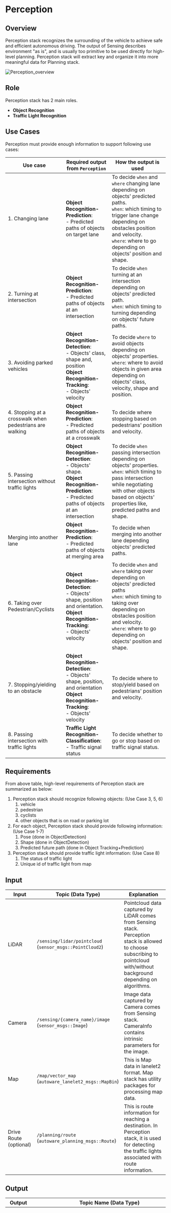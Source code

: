 # Perception

## Overview

Perception stack recognizes the surrounding of the vehicle to achieve safe and efficient autonomous driving. The output of Sensing describes environment "as is", and is usually too primitive to be used directly for high-level planning. Perception stack will extract key and organize it into more meaningful data for Planning stack.

![Perception_overview](image/PerceptionOverview.svg)

## Role

Perception stack has 2 main roles.

- **Object Recognition**
- **Traffic Light Recognition**

## Use Cases

Perception must provide enough information to support following use cases:

| Use case                                                | Required output from `Perception`                                                                                                                   | How the output is used                                                                                                                                                                                                                              |
| ------------------------------------------------------- | --------------------------------------------------------------------------------------------------------------------------------------------------- | --------------------------------------------------------------------------------------------------------------------------------------------------------------------------------------------------------------------------------------------------- |
| 1. Changing lane                                        | **Object Recognition-Prediction**:<br>- Predicted paths of objects on target lane                                                                   | To decide `when` and `where` changing lane depending on objects' predicted paths. <br>`when`: which timing to trigger lane change depending on obstacles position and velocity. <br> `where`: where to go depending on objects' position and shape. |
| 2. Turning at intersection                              | **Object Recognition- Prediction**:<br>- Predicted paths of objects at an intersection                                                              | To decide `when` turning at an intersection depending on objects' predicted path. <br>`when`: which timing to turning depending on objects' future paths.                                                                                           |
| 3. Avoiding parked vehicles                             | **Object Recognition- Detection**:<br>- Objects' class, shape and, position <br> **Object Recognition- Tracking**:<br>- Objects' velocity           | To decide `where` to avoid objects depending on objects' properties. <br> `where`: where to avoid objects in given area depending on objects' class, velocity, shape and position.                                                                  |
| 4. Stopping at a crosswalk when pedestrians are walking | **Object Recognition- Prediction**:<br>- Predicted paths of objects at a crosswalk                                                                  | To decide where stopping based on pedestrians' position and velocity.                                                                                                                                                                               |
| 5. Passing intersection without traffic lights          | **Object Recognition- Detection**:<br>- Objects' shape. <br> **Object Recognition- Prediction**:<br>- Predicted paths of objects at an intersection | To decide `when` passing intersection depending on objects' properties. <br>`when`: which timing to pass intersection while negotiating with other objects based on objects' properties like, predicted paths and shape.                            |
| Merging into another lane                               | **Object Recognition- Prediction**:<br>- Predicted paths of objects at merging area                                                                 | To decide when merging into another lane depending objects' predicted paths.                                                                                                                                                                        |
| 6. Taking over Pedestrian/Cyclists                      | **Object Recognition- Detection**:<br>- Objects' shape, position and orientation. <br> **Object Recognition- Tracking**:<br>- Objects' velocity     | To decide `when` and `where` taking over depending on objects' predicted paths <br> `when`: which timing to taking over depending on obstacles position and velocity. <br> `where`: where to go depending on objects' position and shape.           |
| 7. Stopping/yielding to an obstacle                     | **Object Recognition- Detection**:<br>- Objects' shape, position, and orientation <br> **Object Recognition- Tracking**:<br>- Objects' velocity     | To decide where to stop/yield based on pedestrians' position and velocity.                                                                                                                                                                          |
| 8. Passing intersection with traffic lights             | **Traffic Light Recognition- Classification**:<br>- Traffic signal status                                                                           | To decide whether to go or stop based on traffic signal status.                                                                                                                                                                                     |

## Requirements

From above table, high-level requirements of Perception stack are summarized as below:

1. Perception stack should recognize following objects: (Use Case 3, 5, 6)
   1. vehicle
   2. pedestrian
   3. cyclists
   4. other objects that is on road or parking lot
2. For each object, Perception stack should provide following information: (Use Case 1-7)
   1. Pose (done in ObjectDetection)
   2. Shape (done in ObjectDetection)
   3. Predicted future path (done in Object Tracking+Prediction)
3. Perception stack should provide traffic light information: (Use Case 8)
   1. The status of traffic light
   2. Unique id of traffic light from map

## Input

| Input                  | Topic (Data Type)                                           | Explanation                                                                                                                                                                  |
| ---------------------- | ----------------------------------------------------------- | ---------------------------------------------------------------------------------------------------------------------------------------------------------------------------- |
| LiDAR                  | `/sensing/lidar/pointcloud`<br>(`sensor_msgs::PointCloud2`) | Pointcloud data captured by LiDAR comes from Sensing stack. Perception stack is allowed to choose subscribing to pointcloud with/without background depending on algorithms. |
| Camera                 | `/sensing/{camera_name}/image`<br>(`sensor_msgs::Image`)    | Image data captured by Camera comes from Sensing stack. CameraInfo contains intrinsic parameters for the image.                                                              |
| Map                    | `/map/vector_map`<br>(`autoware_lanelet2_msgs::MapBin`)     | This is Map data in lanelet2 format. Map stack has utility packages for processing map data.                                                                                 |
| Drive Route (optional) | `/planning/route`<br>(`autoware_planning_msgs::Route`)      | This is route information for reaching a destination. In Perception stack, it is used for detecting the traffic lights associated with route information.                    |

## Output

| Output              | Topic Name (Data Type)                                                                                               | Explanation                                                                                                                                                                              |
| ------------------- | -------------------------------------------------------------------------------------------------------------------- | ---------------------------------------------------------------------------------------------------------------------------------------------------------------------------------------- |
| Dynamic Object      | `/perception/object_recognition/objects`<br>(`autoware_perception_msgs::DynamicObjectArray`)                         | This includes obstacles' information. An obstacle is described by 3 major properties; State, Shape, Semantic. Detail design for these properties is in below Object Recognition section. |
| Traffic Light State | `/perception/traffic_light_recognition/traffic_light_states`<br>(`autoware_perception_msgs::TrafficLightStateArray`) | This includes the status of traffic light signals in array format.                                                                                                                       |

## Design

This Perception stack consists of 2 separated modules and each module can be subdivided into following components:

- Object Recognition (satisfies Requirement 1 and 2)
  - Detection
  - Tracking
  - Prediction
- Traffic Light Recognition (satisfies requirement 3)
  - Detection
  - Classification

![Perception_component](image/PerceptionComponent.png)

### Key points of the structure

- Interfaces are separated according to the current algorithm level.
- Enable complex autonomous driving use cases by including information like objects' future movement.
- Depends on technology development in the future, this structure might be changed (e.g. E2E).

## Object Recognition

### Role

Recognize obstacles that could potentially move. Provide detail information for obstacles required in the Planning stack.

The motivation behind recognizing obstacles comes from a requirement for balancing safety and efficiency in autonomous driving. If emphasizing safety too much, it needs to consider every possible movement of obstacles. Autonomous vehicles could end up freezing. If emphasizing efficiency too much, recognize every object as static obstacles. A car could hit a pedestrian in an intersection because of the efficient drive to a destination. Balanced autonomous driving is achieved by recognizing obstacles.

### Requirement

![Perception_object_if](image/PerceptionObjectIf.png)

#### Detection

Detection component detects objects from sensor data.

Detection component is responsible for clarifying the following objects' property.

| Property             | Definition                                    | Data Type                           | Parent Data Type                          |
| -------------------- | --------------------------------------------- | ----------------------------------- | ----------------------------------------- |
| type                 | Class information                             | `uint8`                             | `autoware_perception_msgs::Semantic`      |
| confidence           | Class's confidence 0.0~1.0.                   | `float64`                           | `autoware_perception_msgs::Semantic`      |
| pose                 | Position and orientation                      | `geometry_msgs::PoseWithCovariance` | `autoware_perception_msgs::State`         |
| orientation_reliable | Boolean for stable orientation or not         | `bool`                              | `autoware_perception_msgs::State`         |
| shape                | Shape in 3D bounding box, cylinder or polygon | `autoware_perception_msgs::Shape`   | `autoware_perception_msgs::DynamicObject` |

#### Tracking

Tracking component deals with time-series processing.

Tracking component is responsible for clarifying the following objects' property.

| Property              | Definition                              | Data Type                            | Parent Data Type                          |
| --------------------- | --------------------------------------- | ------------------------------------ | ----------------------------------------- |
| id                    | Unique object id over frames            | `uuid_msgs::UniqueID`                | `autoware_perception_msgs::DynamicObject` |
| twist                 | Velocity in ROS twist format.           | `geometry_msgs::TwistWithCovariance` | `autoware_perception_msgs::State`         |
| twist_reliable        | Boolean for stable twist or not.        | `bool`                               | `autoware_perception_msgs::State`         |
| acceleration          | Acceleration in ROS accel format.       | `geometry_msgs::AccelWithCovariance` | `autoware_perception_msgs::State`         |
| acceleration_reliable | Boolean for stable acceleration or not. | `bool`                               | `autoware_perception_msgs::State`         |

#### Prediction

Prediction component is responsible for clarifying the following objects' property.

| Property       | Definition                            | Data Type                                   | Parent Data Type                  |
| -------------- | ------------------------------------- | ------------------------------------------- | --------------------------------- |
| predicted_path | Predicted future paths for an object. | `autoware_perception_msgs::PredictedPath[]` | `autoware_perception_msgs::State` |

Necessary information is defined in `autoware_perception_msg::DynamicObjectArray.msg` with layered msg structure.

![Perception_object_msg](image/PerceptionObjectMsg.svg)

### Input

#### LiDAR

`sensor_msgs::PointCloud2`

LiDAR input is an essential input for recognizing objects. Its ability to describe the 3D world is utilized in detecting obstacles surrounding the vehicle.

#### Camera (optional)

`sensor_msgs::Image`

Camera input is used to obtain details about obstacles. Fine resolution camera enables to detect objects at far distance with high accuracy.

#### Map

`autoware_lanelet2_msgs::MapBin`

Assuming the obstacles which follow rules in a map, Perception stack can infer objects' property such as orientation or future movements by using map information.

### Output

`autoware_perception_msgs::DynamicObjectArray`

Recognized objects with predicted paths are used in situations like intersection, crosswalk and lane change. Planning stack uses objects' information for avoiding objects or following a vehicle ahead.

## Traffic light recognition

Make sense of traffic light's signal.

### Definition

Not only classifying its color but also understanding unique signals like arrow signals.

It needs to recognize traffic light signals in order to ensure safe autonomous driving.

### Requirement

Need to fill `lamp_states` in `autoware_traffic_light_msg::TrafficLightState.msg`

![Perception_trafficlight_msg_msg](image/PerceptionTrafficLightMsg.png)

| Property    | Definition                                                   | Data Type                               | Parent Data Type                              |
| ----------- | ------------------------------------------------------------ | --------------------------------------- | --------------------------------------------- |
| lamp_states | Sequence of traffic light result                             | `autoware_perception_msgs::LampState[]` | `autoware_perception_msgs::TrafficLightState` |
| id          | This id corresponds to the traffic light id defined in a map | `int32`                                 | `autoware_perception_msgs::TrafficLightState` |

### Input

#### Camera

`sensor_msgs::Image`

Mainly using camera data to make sense of traffic light's color.

#### Map

`autoware_lanelet2_msgs::MapBin`

By using a map with traffic light's location, clarify which part of an image needs to be paid attention.

#### Drive Route (optional)

`autoware_planning_msgs::Route`

With the route associated with the traffic light, improve the accuracy of traffic light recognition.

### Output

`autoware_perception_msgs::TrafficLightStateArray`

Planning stack receives data from this module. It changes the vehicle maneuver based on the result of traffic light recognition.

